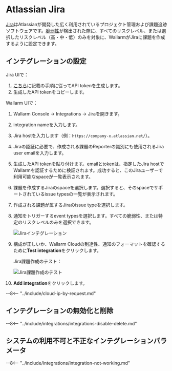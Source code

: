 # Atlassian Jira

[Jira](https://www.atlassian.com/software/jira)はAtlassianが開発した広く利用されているプロジェクト管理および課題追跡ソフトウェアです。[脆弱性](../../../glossary-en.md#vulnerability)が検出された際に、すべてのリスクレベル、または選択したリスクレベル（高・中・低）のみを対象に、WallarmがJiraに課題を作成するように設定できます。

## インテグレーションの設定

Jira UIで：

1. [こちら](https://support.atlassian.com/atlassian-account/docs/manage-api-tokens-for-your-atlassian-account/#Create-an-API-token)に記載の手順に従ってAPI tokenを生成します。
1. 生成したAPI tokenをコピーします。

Wallarm UIで：

1. Wallarm Console → Integrations → Jiraを開きます。
1. integration nameを入力します。
1. Jira hostを入力します（例：`https://company-x.atlassian.net/`）。
1. Jiraの認証に必要で、作成される課題のReporterの識別にも使用されるJira user emailを入力します。
1. 生成したAPI tokenを貼り付けます。emailとtokenは、指定したJira hostでWallarmを認証するために検証されます。成功すると、このJiraユーザーで利用可能なspaceが一覧表示されます。
1. 課題を作成するJiraのspaceを選択します。選択すると、そのspaceでサポートされているissue typesの一覧が表示されます。
1. 作成される課題が属するJiraのissue typeを選択します。
1. 通知をトリガーするevent typesを選択します。すべての脆弱性、または特定のリスクレベルのみを選択できます。

    ![Jiraインテグレーション](../../../images/user-guides/settings/integrations/add-jira-integration.png)

1. 構成が正しいか、Wallarm Cloudの到達性、通知のフォーマットを確認するために**Test integration**をクリックします。

    Jira課題作成のテスト：

    ![Jira課題作成のテスト](../../../images/user-guides/settings/integrations/test-jira-issue-creation.png)

1. **Add integration**をクリックします。

--8<-- "../include/cloud-ip-by-request.md"

## インテグレーションの無効化と削除

--8<-- "../include/integrations/integrations-disable-delete.md"

## システムの利用不可と不正なインテグレーションパラメータ

--8<-- "../include/integrations/integration-not-working.md"